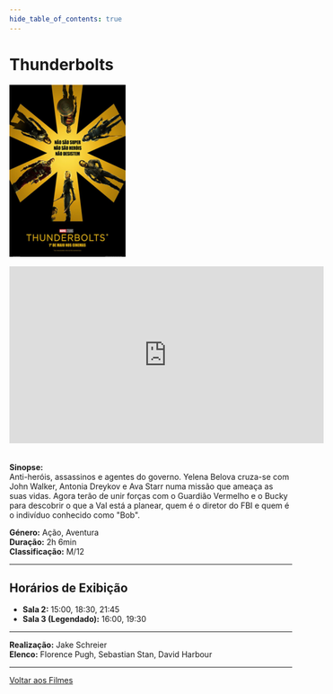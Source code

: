 ```yaml
---
hide_table_of_contents: true
---
```


# Thunderbolts

![Thunderbolts](/img/thunderbolts_small.png) &nbsp;&nbsp;&nbsp;&nbsp;&nbsp;&nbsp;&nbsp;&nbsp;&nbsp;&nbsp;&nbsp;&nbsp;&nbsp;&nbsp;&nbsp;&nbsp;&nbsp;&nbsp;&nbsp;&nbsp;&nbsp;&nbsp;&nbsp;&nbsp;&nbsp;&nbsp;&nbsp;&nbsp;&nbsp;&nbsp;&nbsp;&nbsp;&nbsp;&nbsp;&nbsp;&nbsp;&nbsp;&nbsp;&nbsp;&nbsp;&nbsp;&nbsp;&nbsp;&nbsp;&nbsp;&nbsp;&nbsp;&nbsp;&nbsp;&nbsp;&nbsp;&nbsp;&nbsp;&nbsp;&nbsp;&nbsp;&nbsp;&nbsp;&nbsp;&nbsp;
<iframe width="560" height="315" src="https://www.youtube.com/embed/-sAOWhvheK8?si=f2f-Jo-sCL6T9yBw" title="YouTube video player" frameborder="0" allow="accelerometer; autoplay; clipboard-write; encrypted-media; gyroscope; picture-in-picture; web-share; fullscreen" referrerpolicy="strict-origin-when-cross-origin" allowfullscreen></iframe>&nbsp;

**Sinopse:**  
Anti-heróis, assassinos e agentes do governo. Yelena Belova cruza-se com John Walker, Antonia Dreykov e Ava Starr numa missão que ameaça as suas vidas. Agora terão de unir forças com o Guardião Vermelho e o Bucky para descobrir o que a Val está a planear, quem é o diretor do FBI e quem é o indivíduo conhecido como "Bob".

**Género:** Ação, Aventura  
**Duração:** 2h 6min  
**Classificação:** M/12

---

## Horários de Exibição

- **Sala 2:** 15:00, 18:30, 21:45
- **Sala 3 (Legendado):** 16:00, 19:30

---

**Realização:** Jake Schreier  
**Elenco:** Florence Pugh, Sebastian Stan, David Harbour

---

[Voltar aos Filmes](/filmes)